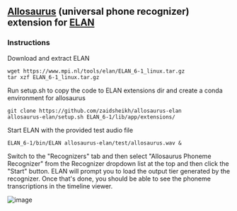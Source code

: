 ## [Allosaurus](https://github.com/xinjli/allosaurus/) (universal phone recognizer) extension for [ELAN](https://archive.mpi.nl/tla/elan)

### Instructions
Download and extract ELAN
```
wget https://www.mpi.nl/tools/elan/ELAN_6-1_linux.tar.gz
tar xzf ELAN_6-1_linux.tar.gz
```

Run setup.sh to copy the code to ELAN extensions dir and create a conda environment for allosaurus
```
git clone https://github.com/zaidsheikh/allosaurus-elan
allosaurus-elan/setup.sh ELAN_6-1/lib/app/extensions/
```

Start ELAN with the provided test audio file

`ELAN_6-1/bin/ELAN allosaurus-elan/test/allosaurus.wav &`

Switch to the "Recognizers" tab and then select "Allosaurus Phoneme Recognizer" from the Recognizer dropdown list at the top and then click the "Start" button. ELAN will prompt you to load the output tier generated by the recognizer. Once that's done, you should be able to see the phoneme transcriptions in the timeline viewer.

![image](https://user-images.githubusercontent.com/2358298/124541240-03773b80-ddef-11eb-9640-8169a04c2f40.png)
